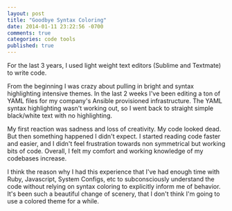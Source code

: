 ```yaml
---
layout: post
title: "Goodbye Syntax Coloring"
date: 2014-01-11 23:22:56 -0700
comments: true
categories: code tools
published: true
---
```


For the last 3 years, I used light weight text editors (Sublime and Textmate) to write code. 

<!--more-->

From the beginning I was crazy about pulling in bright and syntax highlighting intensive themes. In the last 2 weeks I've been editing a ton of YAML files for my company's Ansible provisioned infrastructure. The YAML syntax highlighting wasn't working out, so I went back to straight simple black/white text with no highlighting. 

My first reaction was sadness and loss of creativity. My code looked dead. But then something happened I didn't expect. I started reading code faster and easier, and I didn't feel frustration towards non symmetrical but working bits of code. Overall, I felt my comfort and working knowledge of my codebases increase.

I think the reason why I had this experience that I've had enough time with Ruby, Javascript, System Configs, etc to subconsciously understand the code without relying on syntax coloring to explicitly inform me of behavior. It's been such a beautiful change of scenery, that I don't think I'm going to use a colored theme for a while.
